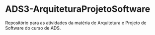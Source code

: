 # ADS3-ArquiteturaProjetoSoftware
Repositório para as atividades da matéria de Arquitetura e Projeto de Software do curso de ADS.

